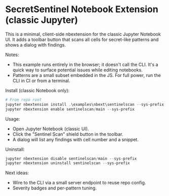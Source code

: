 # SecretSentinel Notebook Extension (classic Jupyter)

This is a minimal, client-side nbextension for the classic Jupyter Notebook UI. It adds a toolbar button that scans all cells for secret-like patterns and shows a dialog with findings.

Notes:

- This example runs entirely in the browser; it doesn't call the CLI. It's a quick way to surface potential issues while editing notebooks.
- Patterns are a small subset embedded in the JS. For full power, run the CLI in CI or from a terminal.

Install (classic Notebook only):

```powershell
# From repo root
jupyter nbextension install .\examples\nbext\sentinelscan --sys-prefix
jupyter nbextension enable sentinelscan/main --sys-prefix
```

Usage:

- Open Jupyter Notebook (classic UI).
- Click the "Sentinel Scan" shield button in the toolbar.
- A dialog will list any findings with cell number and a snippet.

Uninstall:

```powershell
jupyter nbextension disable sentinelscan/main --sys-prefix
jupyter nbextension uninstall sentinelscan --sys-prefix
```

Next ideas:

- Wire to the CLI via a small server endpoint to reuse repo config.
- Severity badges and per-pattern tuning.

